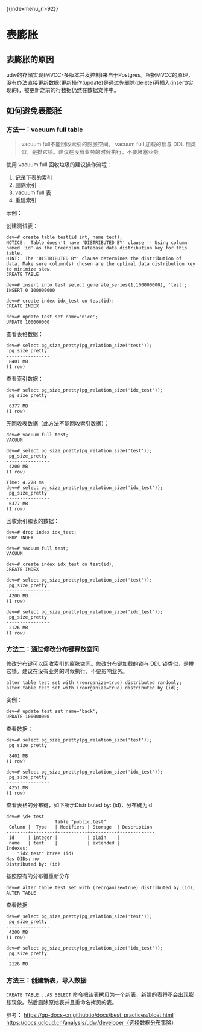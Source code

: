 {{indexmenu_n>92}}

# 表膨胀

## 表膨胀的原因

udw的存储实现(MVCC-多版本并发控制)来自于Postgres。根据MVCC的原理，没有办法直接更新数据(更新操作(update)是通过先删除(delete)再插入(insert)实现的)，被更新之前的行数据仍然在数据文件中。

## 如何避免表膨胀

### 方法一：vacuum full table

> vacuum full不能回收索引的膨胀空间。
> vacuum full 加载的锁与 DDL 锁类似，是排它锁。建议在没有业务的时候执行，不要堵塞业务。

使用 vacuum full 回收垃圾的建议操作流程：

1. 记录下表的索引
2. 删除索引
3. vacuum full 表
4. 重建索引

示例：

创建测试表：

```
dev=# create table test(id int, name text);
NOTICE:  Table doesn't have 'DISTRIBUTED BY' clause -- Using column named 'id' as the Greenplum Database data distribution key for this table.
HINT:  The 'DISTRIBUTED BY' clause determines the distribution of data. Make sure column(s) chosen are the optimal data distribution key to minimize skew.
CREATE TABLE

dev=# insert into test select generate_series(1,100000000), 'test';
INSERT 0 100000000

dev=# create index idx_test on test(id);
CREATE INDEX

dev=# update test set name='nice';
UPDATE 100000000
```

查看表格数据：

```
dev=# select pg_size_pretty(pg_relation_size('test'));
 pg_size_pretty
----------------
 8401 MB
(1 row)
```

查看索引数据：

```
dev=# select pg_size_pretty(pg_relation_size('idx_test'));
 pg_size_pretty
----------------
 6377 MB
(1 row)
```

先回收表数据（此方法不能回收索引数据）：

```
dev=# vacuum full test;
VACUUM

dev=# select pg_size_pretty(pg_relation_size('test'));
 pg_size_pretty
----------------
 4200 MB
(1 row)

Time: 4.278 ms
dev=# select pg_size_pretty(pg_relation_size('idx_test'));
 pg_size_pretty
----------------
 6377 MB
(1 row)
```

回收索引和表的数据：

```
dev=# drop index idx_test;
DROP INDEX

dev=# vacuum full test;
VACUUM

dev=# create index idx_test on test(id);
CREATE INDEX

dev=# select pg_size_pretty(pg_relation_size('test'));
 pg_size_pretty
----------------
 4200 MB
(1 row)

dev=# select pg_size_pretty(pg_relation_size('idx_test'));
 pg_size_pretty
----------------
 2126 MB
(1 row)
```

### 方法二：通过修改分布键释放空间

修改分布键可以回收索引的膨胀空间。修改分布键加载的锁与 DDL 锁类似，是排它锁。建议在没有业务的时候执行，不要影响业务。

```
alter table test set with (reorganize=true) distributed randomly;
alter table test set with (reorganize=true) distributed by (id);
```


实例：

```
dev=# update test set name='back';
UPDATE 100000000
```

查看数据：

```
dev=# select pg_size_pretty(pg_relation_size('test'));
 pg_size_pretty
----------------
 8401 MB
(1 row)

dev=# select pg_size_pretty(pg_relation_size('idx_test'));
 pg_size_pretty
----------------
 4251 MB
(1 row)
```

查看表格的分布键，如下所示Distributed by: (id)，分布键为id

```
dev=# \d+ test
                  Table "public.test"
 Column |  Type   | Modifiers | Storage  | Description
--------+---------+-----------+----------+-------------
 id     | integer |           | plain    |
 name   | text    |           | extended |
Indexes:
    "idx_test" btree (id)
Has OIDs: no
Distributed by: (id)
```

按照原有的分布键重新分布

```
dev=# alter table test set with (reorganize=true) distributed by (id);
ALTER TABLE
```

查看数据

```
dev=# select pg_size_pretty(pg_relation_size('test'));
 pg_size_pretty
----------------
 4200 MB
(1 row)

dev=# select pg_size_pretty(pg_relation_size('idx_test'));
 pg_size_pretty
----------------
 2126 MB
```

### 方法三：创建新表，导入数据

`CREATE TABLE...AS SELECT` 命令把该表拷贝为一个新表，新建的表将不会出现膨胀现象。然后删除原始表并且重命名拷贝的表。

参考： <https://gp-docs-cn.github.io/docs/best_practices/bloat.html>
<https://docs.ucloud.cn/analysis/udw/developer（选择数据分布策略>）
